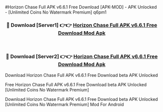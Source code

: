 #Horizon Chase Full APK v6.6.1 Free Download [APK-MOD] - APK Unlocked - [Unlimited Coins No Watermark Premium] q6pm1



<div align="center">

<h3>🔴 Download [Server1] 👉👉 <a href="https://momento.my/?title=Horizon_Chase_Full_APK_v6.6.1_Free_Download">Horizon Chase Full APK v6.6.1 Free Download Mod Apk</a></h3><br>

<h3>🔴 Download [Server2] 👉👉 <a href="https://momento.my/?title=Horizon_Chase_Full_APK_v6.6.1_Free_Download">Horizon Chase Full APK v6.6.1 Free Download Mod Apk</a></h3>
</div>



Download Horizon Chase Full APK v6.6.1 Free Download beta APK Unlocked

Free Horizon Chase Full APK v6.6.1 Free Download beta APK Unlocked [Unlimited Coins No Watermark Premium]

Download Horizon Chase Full APK v6.6.1 Free Download beta APK Unlocked [Unlimited Coins No Watermark Premium] Mod For Android
